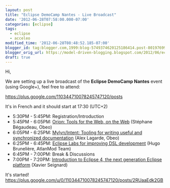 ```yaml
---
layout: post
title: "Eclipse DemoCamp Nantes - Live Broadcast"
date: '2012-06-28T07:58:00.000-07:00'
categories: [eclipse]
tags:
  - eclipse
  - acceleo
modified_time: '2012-06-28T08:48:52.185-07:00'
blogger_id: tag:blogger.com,1999:blog-5749374620125186414.post-8019769909912290843
blogger_orig_url: https://model-driven-blogging.blogspot.com/2012/06/eclipse-democamp-nantes-live-broadcast.html
draft: true
---
```


Hi,

We are setting up a live broadcast of the **Eclipse DemoCamp Nantes** event (using Google+), feel free to attend:

https://plus.google.com/110344710078245747120/posts

It's in French and it should start at 17:30 (UTC+2)

- 5:30PM - 5:45PM: Registration/Introduction
- 5:45PM - 6:05PM: [Orion: Tools for the Web, on the Web](https://www.eclipse.dev/orion) (Stéphane Bégaudeau, Obeo)
- 6:05PM - 6:25PM: [Mylyn/Intent: Tooling for writing useful and synchronized documentation](https://wiki.eclipse.org/Intent) (Alex Lagarde, Obeo)
- 6:25PM - 6:45PM: [Eclipse Labs for improving DSL development](https://code.google.com/a/eclipselabs.org/hosting/search?q=label%3aModeling) (Hugo Brunelière, AtlanMod Team)
- 6:45PM - 7:00PM: Break & Discussions
- 7:00PM - 7:20PM: [Introduction to Eclipse 4, the next generation Eclipse platform](https://www.eclipse.dev/eclipse4) (Xavier Seignard)

It's started! https://plus.google.com/u/0/110344710078245747120/posts/2RUaaEdk2GB

